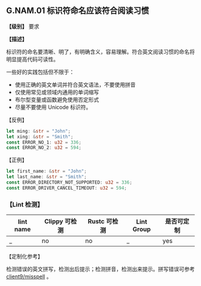 ## G.NAM.01 标识符命名应该符合阅读习惯

**【级别】** 要求

**【描述】**

标识符的命名要清晰、明了，有明确含义，容易理解。符合英文阅读习惯的命名将明显提高代码可读性。

一些好的实践包括但不限于：

- 使用正确的英文单词并符合英文语法，不要使用拼音
- 仅使用常见或领域内通用的单词缩写
- 布尔型变量或函数避免使用否定形式
- 尽量不要使用 Unicode 标识符。

【反例】

```rust
let ming: &str = "John";
let xing: &str = "Smith";
const ERROR_NO_1: u32 = 336;
const ERROR_NO_2: u32 = 594;
```

【正例】

```rust
let first_name: &str = "John";
let last_name: &str = "Smith";
const ERROR_DIRECTORY_NOT_SUPPORTED: u32 = 336;
const ERROR_DRIVER_CANCEL_TIMEOUT: u32 = 594;
```




### 【Lint 检测】

| lint name | Clippy 可检测 | Rustc 可检测 | Lint Group | 是否可定制 |
| --------- | ------------- | ------------ | ---------- | ---------- |
| _         | no            | no           | _          | yes        |

【定制化参考】

检测错误的英文拼写，检测出后提示；检测拼音，检测出来提示。拼写错误可参考 [client9/misspell](https://github.com/client9/misspell) 。